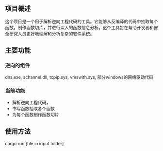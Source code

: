 ## 项目概述

这个项目是一个用于解析逆向工程代码的工具。它能够从反编译的代码中抽取每个函数，制作函数切片，并进行深入的函数信息分析。这个工具旨在帮助开发者和安全研究人员更好地理解和分析复杂的软件系统。

## 主要功能

### 逆向的组件
dns.exe, schannel.dll, tcpip.sys, vmswith.sys, 部分windows的网络驱动代码

### 当前功能

- 解析逆向工程代码，
- 书写函数抽取各个函数
- 为每个函数制作函数切片

## 使用方法

cargo run [file in input folder]
